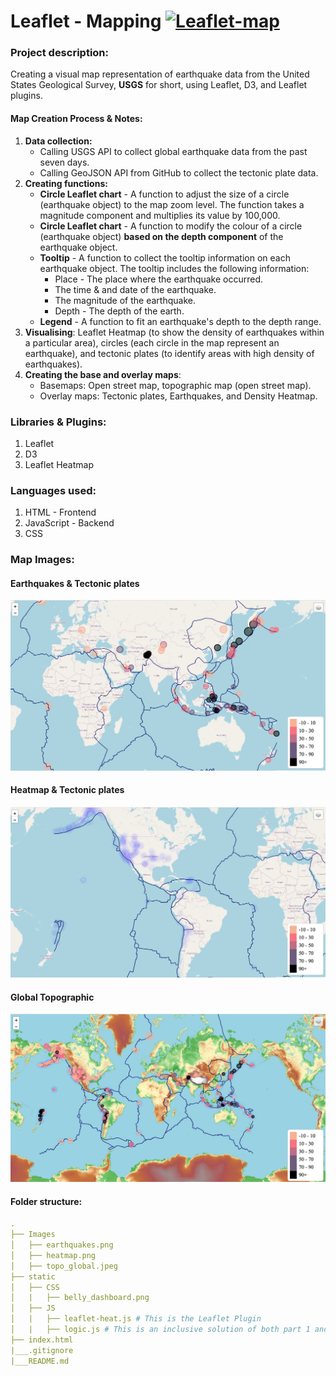 # Leaflet - Mapping [![Leaflet-map](https://img.shields.io/badge/Leaflet-Map-black?style=flat&logo=atandt)](https://kokolipa.github.io/leaflet-challenge/) 
### Project description:
Creating a visual map representation of earthquake data from the United States Geological Survey, **USGS** for short, using Leaflet, D3, and Leaflet plugins. 

#### Map Creation Process & Notes:
1. **Data collection:** 
    * Calling USGS API to collect global earthquake data from the past seven days. 
    * Calling GeoJSON API from GitHub to collect the tectonic plate data. 
2. **Creating functions:** 
    * **Circle Leaflet chart** - A function to adjust the size of a circle (earthquake object) to the map zoom level. The function takes a magnitude component and multiplies its value by 100,000. 
    * **Circle Leaflet chart** - A function to modify the colour of a circle (earthquake object) **based on the depth component** of the earthquake object. 
    * **Tooltip** - A function to collect the tooltip information on each earthquake object. The tooltip includes the following information:
        * Place - The place where the earthquake occurred. 
        * The time & and date of the earthquake.
        * The magnitude of the earthquake.
        * Depth - The depth of the earth. 
    * **Legend** - A function to fit an earthquake's depth to the depth range. 
3. **Visualising**: Leaflet Heatmap (to show the density of earthquakes within a particular area), circles (each circle in the map represent an earthquake), and tectonic plates (to identify areas with high density of earthquakes). 
4. **Creating the base and overlay maps**: 
    * Basemaps: Open street map, topographic map (open street map). 
    * Overlay maps: Tectonic plates, Earthquakes, and Density Heatmap. 

### Libraries & Plugins: 
1. Leaflet
2. D3
3. Leaflet Heatmap

### Languages used: 
1. HTML - Frontend
2. JavaScript - Backend
3. CSS

### Map Images:
#### Earthquakes & Tectonic plates
![eathquakes](https://github.com/Kokolipa/leaflet-challenge/blob/lf_main/Images/earthquakes.png)
#### Heatmap & Tectonic plates
![heatmap](https://github.com/Kokolipa/leaflet-challenge/blob/lf_main/Images/heatmap.png)
#### Global Topographic 
![topo](https://github.com/Kokolipa/leaflet-challenge/blob/lf_main/Images/topo_global.jpeg)

#### Folder structure:
``` yml
.
├── Images
│   ├── earthquakes.png
│   ├── heatmap.png
│   ├── topo_global.jpeg
├── static
│   ├── CSS 
│   |   ├── belly_dashboard.png
│   ├── JS   
│   |   ├── leaflet-heat.js # This is the Leaflet Plugin
│   |   ├── logic.js # This is an inclusive solution of both part 1 and part 2 of this challenge. 
├── index.html                   
|___.gitignore               
|___README.md
``` 


